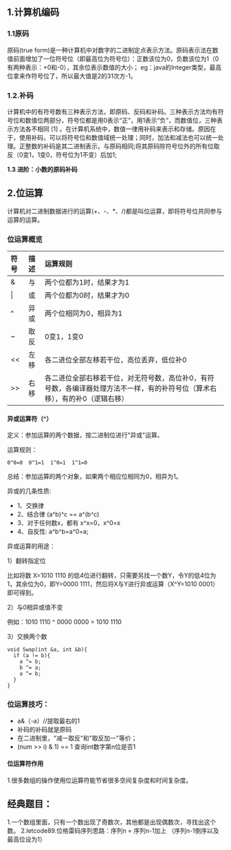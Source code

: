 ## 1.计算机编码

### 1.1原码

原码(true form)是一种计算机中对数字的二进制定点表示方法。原码表示法在数值前面增加了一位符号位（即最高位为符号位）：正数该位为0，负数该位为1（0有两种表示：+0和-0），其余位表示数值的大小；
eg：java的Integer类型，最高位拿来作符号位了，所以最大值是2的31次方-1。

### 1.2.补码
计算机中的有符号数有三种表示方法，即原码、反码和补码。三种表示方法均有符号位和数值位两部分，符号位都是用0表示“正”，用1表示“负”，而数值位，三种表示方法各不相同 [1] 。在计算机系统中，数值一律用补码来表示和存储。原因在于，使用补码，可以将符号位和数值域统一处理；同时，加法和减法也可以统一处理。正整数的补码是其二进制表示，与原码相同;将其原码除符号位外的所有位取反（0变1，1变0，符号位为1不变）后加1;

**1.3** **进阶：小数的原码补码**

## 2.位运算

计算机对二进制数据进行的运算(+、-、\*、/)都是叫位运算，即将符号位共同参与运算的运算。

### 位运算概览

| 符号 | 描述 | 运算规则                                                     |
| :--- | :--- | :----------------------------------------------------------- |
| &    | 与   | 两个位都为1时，结果才为1                                     |
| \|   | 或   | 两个位都为0时，结果才为0                                     |
| ^    | 异或 | 两个位相同为0，相异为1                                       |
| ~    | 取反 | 0变1，1变0                                                   |
| <<   | 左移 | 各二进位全部左移若干位，高位丢弃，低位补0                    |
| >>   | 右移 | 各二进位全部右移若干位，对无符号数，高位补0，有符号数，各编译器处理方法不一样，有的补符号位（算术右移），有的补0（逻辑右移） |

#### 异或运算符（^）

定义：参加运算的两个数据，按二进制位进行"异或"运算。

运算规则：

```
0^0=0  0^1=1  1^0=1  1^1=0
```

总结：参加运算的两个对象，如果两个相应位相同为0，相异为1。

异或的几条性质:

- 1、交换律
- 2、结合律 (a^b)^c == a^(b^c)
- 3、对于任何数x，都有 x^x=0，x^0=x
- 4、自反性: a^b^b=a^0=a;

异或运算的用途：

1）翻转指定位

比如将数 X=1010 1110 的低4位进行翻转，只需要另找一个数Y，令Y的低4位为1，其余位为0，即Y=0000 1111，然后将X与Y进行异或运算（X^Y=1010 0001）即可得到。

2）与0相异或值不变

例如：1010 1110 ^ 0000 0000 = 1010 1110

3）交换两个数

```
void Swap(int &a, int &b){
  if (a != b){
    a ^= b;
    b ^= a;
    a ^= b;
  }
}
```

### 位运算技巧：

- a&（-a）//提取最右的1 
- 补码的补码就是原码 
- 在二进制里，"减一取反"和"取反加一"等价；
- (num >> i) & 1) == 1 查询int数字第n位是否1



#### 位运算符作用

1.很多数组的操作使用位运算符能节省很多空间复杂度和时间复杂度。

## 经典题目：

1.一个数组里面，只有一个数出现了奇数次，其他都是出现偶数次，寻找出这个数。
2.letcode89.位格雷码序列思路：序列n = 序列n-1加上 （序列n-1倒序以及最高位设为1）

